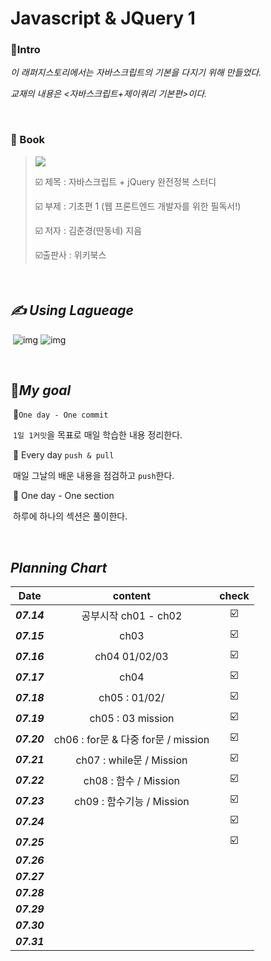# Javascript & JQuery 1 <Basic>

### :gem:Intro

_이 래퍼지스토리에서는 자바스크립트의 기본을 다지기 위해 만들었다._ 

_교재의 내용은 <자바스크립트+제이쿼리 기본편>이다._

<br>

###  📝 Book

> ![](http://image.yes24.com/goods/22307293/M)	
>
>  :ballot_box_with_check: 제목 : 자바스크립트 + jQuery 완전정복 스터디
>
>  :ballot_box_with_check: ​부제 :  기초편 1 (웹 프론트엔드 개발자를 위한 필독서!)
>
> :ballot_box_with_check: ​저자 : 김춘경(딴동네) 지음
>
>  :ballot_box_with_check: ​출판사 : 위키북스

<br>

## _✍ Using Lagueage_

​	 ![img](https://camo.githubusercontent.com/191ebf05d804f7a2e9235f1428fb0f748930ac1d3c4890fa1232f993793ed0bf/68747470733a2f2f696d672e736869656c64732e696f2f62616467652f4a6176617363726970742d4637444631453f7374796c653d666c61742d737175617265266c6f676f3d6a617661736372697074266c6f676f436f6c6f723d7768697465) ![img](https://camo.githubusercontent.com/65d66f7606146121eb6565a9a335a7adb916ec6e9940ee2c63b24056f104e632/68747470733a2f2f696d672e736869656c64732e696f2f62616467652f68746d6c352d4533344632363f7374796c653d666c61742d737175617265266c6f676f3d68746d6c35266c6f676f436f6c6f723d7768697465)

<br>

## :dart:_My goal_

​	📌`One day - One commit`

​			`1일 1커밋`을 목표로 매일 학습한 내용 정리한다.

​	📌 Every day `push & pull`

​			매일 그날의 배운 내용을 점검하고 `push`한다.

​	📌 One day  - One section

​			하루에 하나의 섹션은 풀이한다.

<br>

## _Planning Chart_

|    Date     |               content               |          check          |
| :---------: | :---------------------------------: | :---------------------: |
| ***07.14*** |        공부시작 ch01 - ch02         | :ballot_box_with_check: |
| ***07.15*** |                ch03                 | :ballot_box_with_check: |
| ***07.16*** |            ch04 01/02/03            | :ballot_box_with_check: |
| ***07.17*** |                ch04                 | :ballot_box_with_check: |
| ***07.18*** |            ch05 : 01/02/            | :ballot_box_with_check: |
| ***07.19*** |          ch05 : 03 mission          | :ballot_box_with_check: |
| ***07.20*** | ch06 : for문 & 다중 for문 / mission | :ballot_box_with_check: |
| ***07.21*** |      ch07 : while문 / Mission       | :ballot_box_with_check: |
| ***07.22*** |        ch08 : 함수 / Mission        | :ballot_box_with_check: |
| ***07.23*** |      ch09 : 함수기능 / Mission      | :ballot_box_with_check: |
| ***07.24*** |                                     | :ballot_box_with_check: |
| ***07.25*** |                                     | :ballot_box_with_check: |
| ***07.26*** |                                     |                         |
| ***07.27*** |                                     |                         |
| ***07.28*** |                                     |                         |
| ***07.29*** |                                     |                         |
| ***07.30*** |                                     |                         |
| ***07.31*** |                                     |                         |

<br>



